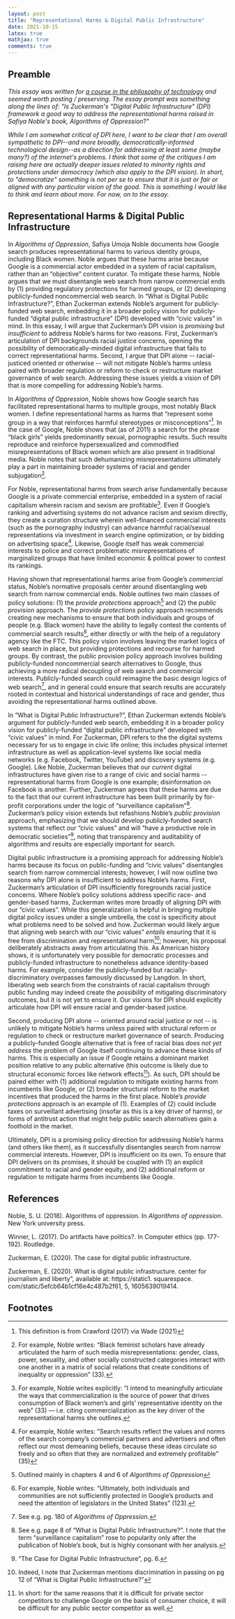 ```yaml
---
layout: post 
title: "Representational Harms & Digital Public Infrastructure" 
date: 2021-10-15
latex: true 
mathjax: true
comments: true
---
```


## Preamble

*This essay was written for [a course in the philosophy of technology](https://www.hks.harvard.edu/courses/philosophy-technology-marx-and-heidegger-ai-genome-editing-and-geoengineering)  and seemed worth posting / preserving. The essay prompt was something along the lines of: "Is Zuckerman's "Digital Public Infrastructure" (DPI) framework a good way to address the representational harms raised in Safiya Noble's book, Algorithms of Oppression*?"

*While I am somewhat critical of DPI here, I want to be clear that I am overall sympathetic to DPI--and more broadly, democratically-informed technological design--as a direction for addressing at least some (maybe many?) of the internet's problems. I think that some of the critiques I am raising here are actually deeper issues related to minority rights and protections under democracy (which also apply to the DPI vision). In short, to "democratize" something is not per se to ensure that it is just or fair or aligned with any particular vision of the good. This is something I would like to think and learn about more. For now, on to the essay.*

## Representational Harms & Digital Public Infrastructure

In *Algorithms of Oppression*, Safiya Umoja Noble documents how Google search produces representational harms to various identity groups, including Black women. Noble argues that these harms arise because Google is a commercial actor embedded in a system of racial capitalism, rather than an “objective” content curator. To mitigate these harms, Noble argues that we must disentangle web search from narrow commercial ends by (1) providing regulatory protections for harmed groups, or (2) developing publicly-funded noncommercial web search. In “What is Digital Public Infrastructure?”, Ethan Zuckerman extends Noble’s argument for publicly-funded web search, embedding it in a broader policy vision for publicly-funded “digital public infrastructure” (DPI) developed with “civic values” in mind. In this essay, I will argue that Zuckerman’s DPI vision is *promising* but *insufficient* to address Noble’s harms for two reasons. First, Zuckerman’s articulation of DPI backgrounds racial justice concerns, opening the possibility of democratically-minded digital infrastructure that fails to correct representational harms. Second, I argue that DPI alone -- racial-justiced oriented or otherwise -- will not mitigate Noble’s harms unless paired with broader regulation or reform to check or restructure market governance of web search. Addressing these issues yields a vision of DPI that is more compelling for addressing Noble’s harms.

In *Algorithms of Oppression*, Noble shows how Google search has facilitated representational harms to multiple groups, most notably Black women. I define representational harms as harms that “represent some group in a way that reinforces harmful stereotypes or misconceptions”[^1]. In the case of Google, Noble shows that (as of 2011) a search for the phrase “black girls” yields predominantly sexual, pornographic results. Such results reproduce and reinforce hypersexualized and commodified misrepresentations of Black women which are also present in traditional media. Noble notes that such dehumanizing misrepresentations ultimately play a part in maintaining broader systems of racial and gender subjugation[^2]. 

For Noble, representational harms from search arise fundamentally because Google is a private commercial enterprise, embedded in a system of racial capitalism wherein racism and sexism are profitable[^3]. Even if Google’s ranking and advertising systems do not advance racism and sexism directly, they create a curation structure wherein well-financed commercial interests (such as the pornography industry) can advance harmful racial/sexual representations via investment in search engine optimization, or by bidding on advertising space[^4]. Likewise, Google itself has weak commercial interests to police and correct problematic misrepresentations of marginalized groups that have limited economic & political power to contest its rankings. 

Having shown that representational harms arise from Google’s *commercial* status, Noble’s normative proposals center around disentangling web search from narrow commercial ends. Noble outlines two main classes of policy solutions: (1) the *provide protections* approach[^5] and (2) the *public provision* approach. The *provide protections* policy approach recommends creating new mechanisms to ensure that both individuals and groups of people (e.g. Black women) have the ability to legally contest the contents of commercial search results[^6], either directly or with the help of a regulatory agency like the FTC. This policy vision involves leaving the market logics of web search in place, but providing protections and recourse for harmed groups. By contrast, the public provision policy approach involves building publicly-funded noncommercial search alternatives to Google, thus achieving a more radical decoupling of web search and commercial interests. Publicly-funded search could reimagine the basic design logics of web search[^7], and in general could ensure that search results are accurately rooted in contextual and historical understandings of race and gender, thus avoiding the representational harms outlined above. 

In “What is Digital Public Infrastructure?”, Ethan Zuckerman extends Noble’s argument for publicly-funded web search, embedding it in a broader policy vision for publicly-funded “digital public infrastructure” developed with “civic values” in mind. For Zuckerman, DPI refers to the the digital systems necessary for us to engage in civic life online; this includes physical internet infrastructure as well as application-level systems like social media networks (e.g. Facebook, Twitter, YouTube) and discovery systems (e.g. Google). Like Noble, Zuckerman believes that our *current* digital infrastructures have given rise to a range of civic and social harms -- representational harms from Google is one example; disinformation on Facebook is another. Further, Zuckerman agrees that these harms are due to the fact that our current infrastructure has been built primarily by for-profit corporations under the logic of “surveillance capitalism”[^8]. Zuckerman’s policy vision extends but refashions Noble’s *public provision* approach, emphasizing that we should develop publicly-funded search systems that reflect our “civic values” and will “have a productive role in democratic societies”[^9], noting that transparency and auditability of algorithms and results are especially important for search. 

Digital public infrastructure is a promising approach for addressing Noble’s harms because its focus on public-funding and “civic values” disentangles search from narrow commercial interests; however, I will now outline two reasons why DPI alone is insufficient to address Noble’s harms. First, Zuckerman’s articulation of DPI insufficiently foregrounds racial justice concerns. Where Noble’s policy solutions address specific race- and gender-based harms, Zuckerman writes more broadly of aligning DPI with our “civic values”. While this generalization is helpful in bringing multiple digital policy issues under a single umbrella, the cost is specificity about what problems need to be solved and how. Zuckerman would likely argue that aligning web search with our “civic values” *entails* ensuring that it is free from discrimination and representational harm[^10]; however, his proposal deliberately abstracts away from articulating this. As American history shows, it is unfortunately very possible for democratic processes and publicly-funded infrastructure to nonetheless advance identity-based harms. For example, consider the publicly-funded but racially-discriminatory overpasses famously discussed by Langdon. In short, liberating web search from the constraints of racial capitalism through public funding may indeed create the *possibility* of mitigating discriminatory outcomes, but it is not yet to ensure it. Our visions for DPI should explicitly articulate how DPI will ensure racial and gender-based justice. 

Second, producing DPI alone -- oriented around racial justice or not -- is unlikely to mitigate Noble’s harms unless paired with structural reform or regulation to check or restructure market governance of search. Producing a publicly-funded Google alternative that is free of racial bias *does not yet address* the problem of Google itself continuing to advance these kinds of harms. This is especially an issue if Google retains a dominant market position relative to any public alternative (this outcome is likely due to structural economic forces like network effects[^12]). As such, DPI should be paired either with (1) additional regulation to mitigate existing harms from incumbents like Google, or (2) broader structural reform to the market incentives that produced the harms in the first place. Noble’s *provide protections* approach is an example of (1). Examples of (2) could include taxes on surveillant advertising (insofar as this is a key driver of harms), or forms of antitrust action that might help public search alternatives gain a foothold in the market. 

Ultimately, DPI is a promising policy direction for addressing Noble’s harms (and others like them), as it successfully disentangles search from narrow commercial interests. However, DPI is insufficient on its own. To ensure that DPI delivers on its promises, it should be coupled with (1) an explicit commitment to racial and gender equity, and (2) additional reform or regulation to mitigate harms from incumbents like Google. 

## References 

Noble, S. U. (2018). Algorithms of oppression. In *Algorithms of oppression*. New York university press.

Winner, L. (2017). Do artifacts have politics?. In Computer ethics (pp. 177-192). Routledge.

Zuckerman, E. (2020). The case for digital public infrastructure.

Zuckerman, E. (2020). What is digital public infrastructure. center for journalism and liberty”, available at: https://static1. squarespace. com/static/5efcb64b1cf16e4c487b2f61, 5, 1605639019414.

## Footnotes

[^1]: This definition is from Crawford (2017) via Wade (2021)

[^2]: For example, Noble writes: “Black feminist scholars have already articulated the harm of such media misrepresentations: gender, class, power, sexuality, and other socially constructed categories interact with one another in a matrix of social relations that create conditions of inequality or oppression” (33). 

[^3]: For example, Noble writes explicitly: “I intend to meaningfully articulate the ways that commercialization is the source of power that drives consumption of Black women’s and girls’ representative identity on the web” (33) — i.e. citing commercialization as the key driver of the representational harms she outlines. 

[^4]: For example, Noble writes: “Search results reflect the values and norms of the search company’s commercial partners and advertisers and often reflect our most demeaning beliefs, because these ideas circulate so freely and so often that they are normalized and extremely profitable” (35)

[^5]: Outlined mainly in chapters 4 and 6 of *Algorithms of Oppression*

[^6]: For example, Noble writes: “Ultimately, both individuals and communities are not sufficiently protected in Google’s products and need the attention of legislators in the United States” (123). 

[^7]: See e.g. pg. 180 of *Algorithms of Oppression*. 

[^8]: See e.g. page 8 of “What is Digital Public Infrastructure?”. I note that the term “surveillance capitalism” rose to popularity only after the publication of Noble’s book, but is highly consonant with her analysis. 

[^9]: “The Case for Digital Public Infrastructure”, pg. 6. 

[^10]: Indeed, I note that Zuckerman mentions discrimination in passing on pg 12 of “What is Digital Public Infrastructure?”

[^11]: Winner, L. (2017). Do artifacts have politics?. In Computer ethics (pp. 177-192). Routledge.

[^12]: In short: for the same reasons that it is difficult for private sector competitors to challenge Google on the basis of consumer choice, it will be difficult for any public sector competitor as well. 